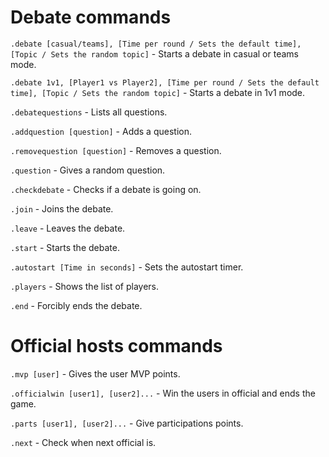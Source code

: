 # Debate commands
`.debate [casual/teams], [Time per round / Sets the default time], [Topic / Sets the random topic]` - Starts a debate in casual or teams mode.

`.debate 1v1, [Player1 vs Player2], [Time per round / Sets the default time], [Topic / Sets the random topic]` -  Starts a debate in 1v1 mode.

`.debatequestions` - Lists all questions.

`.addquestion [question]` - Adds a question.

`.removequestion [question]` - Removes a question.

`.question` - Gives a random question.

`.checkdebate` - Checks if a debate is going on.

`.join` - Joins the debate.

`.leave` - Leaves the debate.

`.start` - Starts the debate.

`.autostart [Time in seconds]` - Sets the autostart timer.

`.players` - Shows the list of players.

`.end` - Forcibly ends the debate.

# Official hosts commands
`.mvp [user]` - Gives the user MVP points.

`.officialwin [user1], [user2]...` - Win the users in official and ends the game.

`.parts [user1], [user2]...` - Give participations points.

`.next` - Check when next official is.
